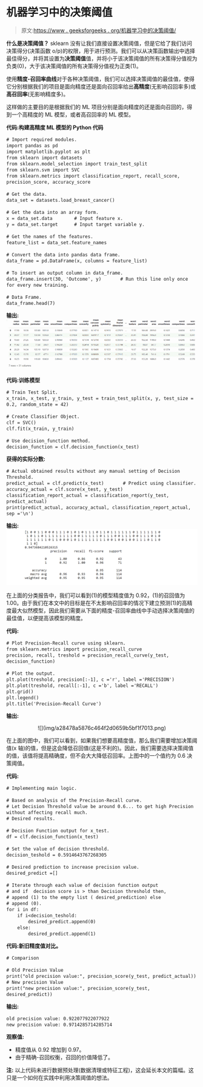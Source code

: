 # 机器学习中的决策阈值

> 原文:[https://www . geeksforgeeks . org/机器学习中的决策阈值/](https://www.geeksforgeeks.org/decision-threshold-in-machine-learning/)

**什么是决策阈值？**
sklearn 没有让我们直接设置决策阈值，但是它给了我们访问决策得分(决策函数 o/p)的权限，用于进行预测。我们可以从决策函数输出中选择最佳得分，并将其设置为**决策阈值**值，并将小于该决策阈值的所有决策得分值视为负类(0)，大于该决策阈值的所有决策得分值视为正类(1)。

使用**精度-召回率曲线**对于各种决策阈值，我们可以选择决策阈值的最佳值，使得它分别根据我们的项目是面向精度还是面向召回率给出**高精度**(无影响召回率多)或**高召回率**(无影响精度多)。

这样做的主要目的是根据我们的 ML 项目分别是面向精度的还是面向召回的，得到一个高精度的 ML 模型，或者高召回率的 ML 模型。

**代码:构建高精度 ML 模型的 Python 代码**

```
# Import required modules.
import pandas as pd
import matplotlib.pyplot as plt
from sklearn import datasets
from sklearn.model_selection import train_test_split
from sklearn.svm import SVC
from sklearn.metrics import classification_report, recall_score, precision_score, accuracy_score

# Get the data.
data_set = datasets.load_breast_cancer()

# Get the data into an array form.
x = data_set.data        # Input feature x.
y = data_set.target      # Input target variable y.

# Get the names of the features.
feature_list = data_set.feature_names

# Convert the data into pandas data frame.
data_frame = pd.DataFrame(x, columns = feature_list)

# To insert an output column in data_frame.
data_frame.insert(30, 'Outcome', y)       # Run this line only once for every new training.

# Data Frame.
data_frame.head(7)
```

**输出:**
![](img/9de65aa495e297aabe69358629866338.png)

**代码:训练模型**

```
# Train Test Split.
x_train, x_test, y_train, y_test = train_test_split(x, y, test_size = 0.2, random_state = 42)

# Create Classifier Object.
clf = SVC()
clf.fit(x_train, y_train)

# Use decision_function method.
decision_function = clf.decision_function(x_test)
```

**获得的实际分数:**

```
# Actual obtained results without any manual setting of Decision Threshold.
predict_actual = clf.predict(x_test)       # Predict using classifier.
accuracy_actual = clf.score(x_test, y_test)
classification_report_actual = classification_report(y_test, predict_actual)
print(predict_actual, accuracy_actual, classification_report_actual, sep ='\n')
```

**输出:**
![](img/d710a0da5df7b31ede68cd76806621fe.png)

在上面的分类报告中，我们可以看到(1)的模型精度值为 0.92，(1)的召回值为 1.00。由于我们在本文中的目标是在不太影响召回率的情况下建立预测(1)的高精度最大似然模型，因此我们需要从下面的精度-召回率曲线中手动选择决策阈值的最佳值，以便提高该模型的精度。

**代码:**

```
# Plot Precision-Recall curve using sklearn.
from sklearn.metrics import precision_recall_curve
precision, recall, treshold = precision_recall_curve(y_test, decision_function)

# Plot the output.
plt.plot(treshold, precision[:-1], c ='r', label ='PRECISION')
plt.plot(treshold, recall[:-1], c ='b', label ='RECALL')
plt.grid()
plt.legend()
plt.title('Precision-Recall Curve')
```

**输出:**

<center>
![](img/a28478a5876c464f2d0659b5bf1f7013.png)</center>

在上面的图中，我们可以看到，如果我们想要高精度值，那么我们需要增加决策阈值(x 轴)的值，但是这会降低召回值(这是不利的)。因此，我们需要选择决策阈值的值，该值将提高精确度，但不会大大降低召回率。上图中的一个值约为 0.6 决策阈值。

**代码:**

```
# Implementing main logic.

# Based on analysis of the Precision-Recall curve.
# Let Decision Threshold value be around 0.6... to get high Precision without affecting recall much.
# Desired results.

# Decision Function output for x_test.
df = clf.decision_function(x_test)

# Set the value of decision threshold.
decision_teshold = 0.5914643767268305

# Desired prediction to increase precision value.
desired_predict =[]

# Iterate through each value of decision function output
# and if  decision score is > than Decision threshold then,
# append (1) to the empty list ( desired_prediction) else
# append (0).
for i in df:
    if i<decision_teshold:
        desired_predict.append(0)
    else:
        desired_predict.append(1)
```

**代码:新旧精度值对比。**

```
# Comparison

# Old Precision Value
print("old precision value:", precision_score(y_test, predict_actual))
# New precision Value  
print("new precision value:", precision_score(y_test, desired_predict))
```

**输出:**

```
old precision value: 0.922077922077922
new precision value: 0.9714285714285714

```

**观察值:**

*   精度值从 0.92 增加到 0.97。
*   由于精确-召回权衡，召回的价值降低了。

**注:**
以上代码未进行数据预处理(数据清理或特征工程)，这会延长本文的篇幅。这只是一个如何在实践中利用决策阈值的想法。